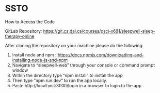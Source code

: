 # SSTO

How to Access the Code

GitLab Repository: https://git.cs.dal.ca/courses/csci-x691/sleepwell-sleep-therapy-online

After cloning the repository on your machine please do the following:

1.	Install node and npm : https://docs.npmjs.com/downloading-and-installing-node-js-and-npm
2.	Navigate to “sleepwell-web” through your console or command prompt window
3.	Within the directory type “npm install” to install the app
4.	Then type “npm run dev” to run the app locally. 
5.	Paste http://localhost:3000/login in a browser to login to the app.

